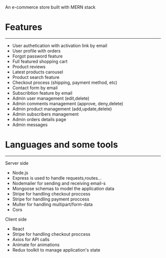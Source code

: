 <p>An e-commerce store built with MERN stack</p>

<h1>Features</h1>
<hr>
<ul>
<li>User authetication with activation link by email</li>
<li>User profile with orders</li>
<li>Forgot password feature </li>
<li>Full featured shopping cart</li>
<li>Product reviews</li>
<li>Latest products carousel</li>
<li>Product search feature</li>
<li>Checkout process (shipping, payment method, etc)</li>
<li>Contact form by email</li>
<li>Subscribtion feature by email</li>
<li>Admin user management (edit,delete)</li>
<li>Admin comments management (approve, deny,delete)</li>
<li>Admin product management (add,update,delete)</li>
<li>Admin subscribers management </li>
<li>Admin orders details page</li>
<li>Admin messages </li>
</ul>

<h1>Languages and some tools</h1>
<hr>
<p>Server side</p>
<ul>
<li>Node.js</li>
<li>Express is used to handle requests,routes...</li>
<li>Nodemailer for sending and receiving email-s</li>
<li>Mongoose schemas to model the application data</li>

<li>Stripe for handling checkout proccess</li>

<li>Stripe for handling payment proccess</li>
<li>Multer for handling multipart/form-data</li>
<li>Cors</li>
</ul>
<p>Client side</p>
<ul>
<li>React</li>
<li>Stripe for handling checkout proccess</li>
<li>Axios for API calls</li>
<li>Animate for animations</li>
<li>Redux toolkit to manage application's state</li>
</ul>
